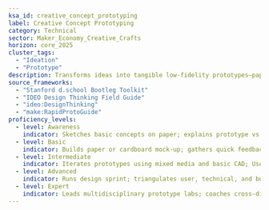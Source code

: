 ```yaml
---
ksa_id: creative_concept_prototyping
label: Creative Concept Prototyping
category: Technical
sector: Maker_Economy_Creative_Crafts
horizon: core_2025
cluster_tags:
  - "Ideation"
  - "Prototype"
description: Transforms ideas into tangible low-fidelity prototypes—paper, foam, clay, or CAD mock-ups—to test form, function, and aesthetics quickly.
source_frameworks:
  - "Stanford d.school Bootleg Toolkit"
  - "IDEO Design Thinking Field Guide"
  - "ideo:DesignThinking"
  - "make:RapidProtoGuide"
proficiency_levels:
  - level: Awareness
    indicator: Sketches basic concepts on paper; explains prototype vs final product; lists rapid-ideation tools.
  - level: Basic
    indicator: Builds paper or cardboard mock-up; gathers quick feedback; iterates once.
  - level: Intermediate
    indicator: Iterates prototypes using mixed media and basic CAD; Uses 3-D printer or laser cutter for form/fit checks; conducts hallway tests; documents learnings.
  - level: Advanced
    indicator: Runs design sprint; triangulates user, technical, and business feasibility; reduces iteration cycle to <48 h; integrates feedback into refined models.
  - level: Expert
    indicator: Leads multidisciplinary prototype labs; coaches cross-disciplinary teams; integrates XR for virtual protos; publishes prototyping playbooks; mentors makerspaces.
---
```

